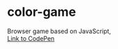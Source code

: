 # color-game
Browser game based on JavaScript,
<br>
[Link to CodePen](https://codepen.io/xvucf/pen/ZxWgOE "CodePen")
